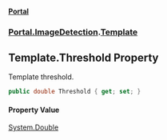 #### [Portal](index.md 'index')
### [Portal.ImageDetection](Portal.ImageDetection.md 'Portal.ImageDetection').[Template](Template.md 'Portal.ImageDetection.Template')

## Template.Threshold Property

Template threshold.

```csharp
public double Threshold { get; set; }
```

#### Property Value
[System.Double](https://docs.microsoft.com/en-us/dotnet/api/System.Double 'System.Double')